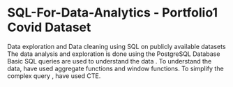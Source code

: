 # SQL-For-Data-Analytics - Portfolio1 Covid Dataset
Data exploration and Data cleaning using SQL on publicly available datasets
The data analysis and exploration is done using the PostgreSQL Database
Basic SQL queries are used to understand the data .
To understand the data, have used aggregate functions and window functions.
To simplify the complex query , have used CTE.
